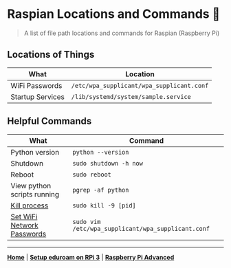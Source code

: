 # Raspian Locations and Commands 🥧

> A list of file path locations and commands for Raspian (Raspberry Pi)


## Locations of Things
| What | Location |
|--------|------------|
|WiFi Passwords| `/etc/wpa_supplicant/wpa_supplicant.conf`|
|Startup Services|`/lib/systemd/system/sample.service`|


## Helpful Commands
|What|Command|
|----|-------|
|Python version|`python --version`|
|Shutdown|`sudo shutdown -h now`|
|Reboot|`sudo reboot`|
|View python scripts running|`pgrep -af python`|
|[Kill process](https://www.linux.com/learn/intro-to-linux/2017/5/how-kill-process-command-line)|`sudo kill -9 [pid]`|
|[Set WiFi Network Passwords](https://www.raspberrypi.org/documentation/configuration/wireless/wireless-cli.md)|`sudo vim /etc/wpa_supplicant/wpa_supplicant.conf`|


---
**[Home](README.md)** | **[Setup eduroam on RPi 3](setup-eduroam-raspberry-pi-3.md)** | **[Raspberry Pi Advanced](raspberry-advanced.md)**
